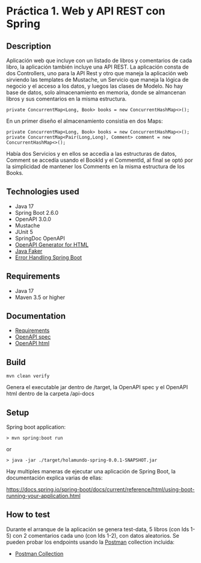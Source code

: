 # Práctica 1. Web y API  REST con Spring

## Description

Aplicación web que incluye con un listado de libros y comentarios de cada libro, la aplicación también incluye una API REST.
La aplicación consta de dos Controllers, uno para la API Rest y otro que maneja la aplicación web sirviendo las templates de Mustache, un Servicio que maneja la lógica de negocio y el acceso a los datos, y luegos las clases de Modelo.
No hay base de datos, solo almacenamiento en memoria, donde se almancenan libros y sus comentarios en la misma estructura.

    private ConcurrentMap<Long, Book> books = new ConcurrentHashMap<>();

En un primer diseño el almacenamiento consistia en dos Maps:

    private ConcurrentMap<Long, Book> books = new ConcurrentHashMap<>();
    private ConcurrentMap<Pair(Long,Long), Comment> comment = new ConcurrentHashMap<>();

Había dos Servicios y en ellos se accedía a las estructuras de datos, Comment se accedía usando el BookId y el CommentId, al final se optó por la simplicidad de mantener los Comments en la misma estructura de los Books.

## Technologies used

- Java 17
- Spring Boot 2.6.0
- OpenAPI 3.0.0
- Mustache
- JUnit 5
- SpringDoc OpenAPI
- [OpenAPI Generator for HTML](https://openapi-generator.tech/docs/generators/html2/)
- [Java Faker](https://github.com/DiUS/java-faker)
- [Error Handling Spring Boot](https://github.com/wimdeblauwe/blog-example-code/tree/master/error-handling-lib-example)

## Requirements

- Java 17
- Maven 3.5 or higher

## Documentation

- [Requirements](./Requirements.md)
- [OpenAPI spec](./api-docs/api-docs.yaml)
- [OpenAPI html](./api-docs/api-docs.html)

## Build

    mvn clean verify

Genera el executable jar dentro de /target, la OpenAPI spec y el OpenAPI html dentro de la carpeta /api-docs

## Setup 

Spring boot application:

    > mvn spring:boot run

or

    > java -jar ./target/holamundo-spring-0.0.1-SNAPSHOT.jar


Hay multiples maneras de ejecutar una aplicación de Spring Boot, la documentación explica varias de ellas:

https://docs.spring.io/spring-boot/docs/current/reference/html/using-boot-running-your-application.html 

## How to test

Durante el arranque de la aplicación se genera test-data, 5 libros (con Ids 1-5) con 2 comentarios cada uno (con Ids 1-2), con datos aleatorios. 
Se pueden probar los endpoints usando la [Postman](https://www.postman.com/) collection incluida:

- [Postman Collection](./MasterCloudApps-Books.postman_collection.json)
